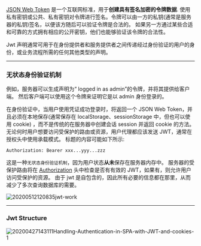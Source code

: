 [JSON Web Token](https://en.wikipedia.org/wiki/JSON_Web_Token#Use) 是一个互联网标准，用于**创建具有签名加密的令牌数据**. 使用私有密钥或公共、私有密钥对令牌进行签名。令牌可以由一方的私钥(通常是服务器的私钥)签名，以便该方随后可以验证令牌是合法的。 如果另一方通过某些合适和可靠的方式拥有相应的公开密钥，他们也能够验证该令牌的合法性。

Jwt 声明通常可用于在身份提供者和服务提供者之间传递经过身份验证的用户的身份，或业务流程所需的任何其他类型的声明。

---

### 无状态身份验证机制

例如，服务器可以生成声明为“ logged in as admin”的令牌，并将其提供给客户端。 然后客户端可以使用这个令牌来证明它是以 admin 身份登录的。

在身份验证中，当用户使用凭证成功登录时，将返回一个 JSON Web Token，并且必须在本地保存(通常保存在 localStorage、sessionStorage 中，但也可以使用 cookie) ，而不是传统的在服务器中创建会话 session 并返回 cookie 的方法。 无论何时用户想要访问受保护的路由或资源，用户代理都应该发送 JWT，通常在授权头中使用承载模式。 标题的内容可能如下所示:

```
Authorization: Bearer xxx...yyy...zzz
```

这是一种`无状态身份验证机制`，因为用户状态**从未**保存在服务器内存中。 服务器的受保护路由将在 [Authorization](/protocol/web-server?id=%e8%af%b7%e6%b1%82%e9%a6%96%e9%83%a8%e5%ad%97%e6%ae%b5%ef%bc%88reauest-header-fields%ef%bc%89%e5%ae%a2%e6%88%b7%e7%ab%af%e5%90%91%e6%9c%8d%e5%8a%a1%e5%99%a8%e5%8f%91%e9%80%81%e8%af%b7%e6%b1%82%e7%9a%84%e6%8a%a5%e6%96%87%e6%97%b6%e4%bd%bf%e7%94%a8%e7%9a%84%e9%a6%96%e9%83%a8)
头中检查是否有有效的 JWT，如果有，则允许用户访问受保护的资源。 由于 jwt 是自包含的，因此所有必要的信息都在那里，从而减少了多次查询数据库的需要。

<img src='https://loremxuetengfei.oss-cn-beijing.aliyuncs.com/20200512120835%20jwt-work.jpg' alt='20200512120835jwt-work'/>

---

### Jwt Structure

<img src='https://loremxuetengfei.oss-cn-beijing.aliyuncs.com/20200427143111%20Handling-Authentication-in-SPA-with-JWT-and-cookies-1.png' alt='20200427143111Handling-Authentication-in-SPA-with-JWT-and-cookies-1'/>
